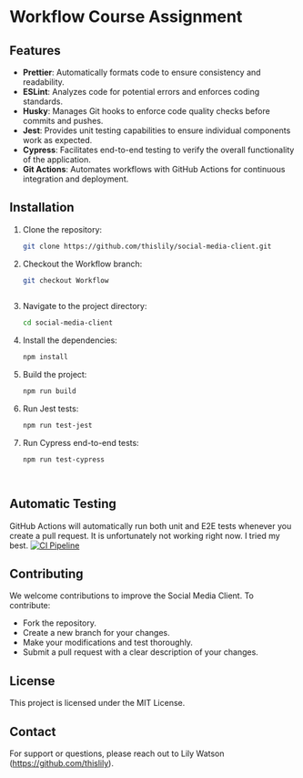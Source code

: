 # Workflow Course Assignment

## Features

- **Prettier**: Automatically formats code to ensure consistency and readability.
- **ESLint**: Analyzes code for potential errors and enforces coding standards.
- **Husky**: Manages Git hooks to enforce code quality checks before commits and pushes.
- **Jest**: Provides unit testing capabilities to ensure individual components work as expected.
- **Cypress**: Facilitates end-to-end testing to verify the overall functionality of the application.
- **Git Actions**: Automates workflows with GitHub Actions for continuous integration and deployment.

## Installation

1. Clone the repository:
   ```bash
   git clone https://github.com/thislily/social-media-client.git
   
2. Checkout the Workflow branch:
   ```bash
   git checkout Workflow
     
3. Navigate to the project directory:
   ```bash
   cd social-media-client
   
4. Install the dependencies:
   ```bash
   npm install

5. Build the project:
   ```bash
   npm run build

6. Run Jest tests:
   ```bash
   npm run test-jest

7. Run Cypress end-to-end tests:
   ```bash
   npm run test-cypress




## Automatic Testing
GitHub Actions will automatically run both unit and E2E tests whenever you create a pull request. It is unfortunately not working right now. I tried my best.
[![CI Pipeline](https://github.com/thislily/social-media-client/actions/workflows/ci.yml/badge.svg)](https://github.com/thislily/social-media-client/actions/workflows/ci.yml)


## Contributing
We welcome contributions to improve the Social Media Client. To contribute:

- Fork the repository.
- Create a new branch for your changes.
- Make your modifications and test thoroughly.
- Submit a pull request with a clear description of your changes.

## License
This project is licensed under the MIT License.

## Contact
For support or questions, please reach out to Lily Watson (https://github.com/thislily).

